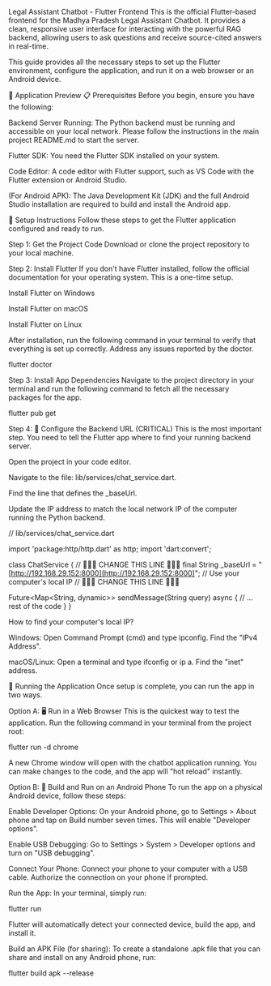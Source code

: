 Legal Assistant Chatbot - Flutter Frontend
This is the official Flutter-based frontend for the Madhya Pradesh Legal Assistant Chatbot. It provides a clean, responsive user interface for interacting with the powerful RAG backend, allowing users to ask questions and receive source-cited answers in real-time.

This guide provides all the necessary steps to set up the Flutter environment, configure the application, and run it on a web browser or an Android device.

📸 Application Preview
📋 Prerequisites
Before you begin, ensure you have the following:

Backend Server Running: The Python backend must be running and accessible on your local network. Please follow the instructions in the main project README.md to start the server.

Flutter SDK: You need the Flutter SDK installed on your system.

Code Editor: A code editor with Flutter support, such as VS Code with the Flutter extension or Android Studio.

(For Android APK): The Java Development Kit (JDK) and the full Android Studio installation are required to build and install the Android app.

🚀 Setup Instructions
Follow these steps to get the Flutter application configured and ready to run.

Step 1: Get the Project Code
Download or clone the project repository to your local machine.

Step 2: Install Flutter
If you don't have Flutter installed, follow the official documentation for your operating system. This is a one-time setup.

Install Flutter on Windows

Install Flutter on macOS

Install Flutter on Linux

After installation, run the following command in your terminal to verify that everything is set up correctly. Address any issues reported by the doctor.

flutter doctor

Step 3: Install App Dependencies
Navigate to the project directory in your terminal and run the following command to fetch all the necessary packages for the app.

flutter pub get

Step 4: 🔌 Configure the Backend URL (CRITICAL)
This is the most important step. You need to tell the Flutter app where to find your running backend server.

Open the project in your code editor.

Navigate to the file: lib/services/chat_service.dart.

Find the line that defines the _baseUrl.

Update the IP address to match the local network IP of the computer running the Python backend.

// lib/services/chat_service.dart

import 'package:http/http.dart' as http;
import 'dart:convert';

class ChatService {
  // 🔽🔽🔽 CHANGE THIS LINE 🔽🔽🔽
  final String _baseUrl = "[http://192.168.29.152:8000](http://192.168.29.152:8000)"; // Use your computer's local IP
  // 🔼🔼🔼 CHANGE THIS LINE 🔼🔼🔼

  Future<Map<String, dynamic>> sendMessage(String query) async {
    // ... rest of the code
  }
}

How to find your computer's local IP?

Windows: Open Command Prompt (cmd) and type ipconfig. Find the "IPv4 Address".

macOS/Linux: Open a terminal and type ifconfig or ip a. Find the "inet" address.

🏃 Running the Application
Once setup is complete, you can run the app in two ways.

Option A: 🖥️ Run in a Web Browser
This is the quickest way to test the application. Run the following command in your terminal from the project root:

flutter run -d chrome

A new Chrome window will open with the chatbot application running. You can make changes to the code, and the app will "hot reload" instantly.

Option B: 📱 Build and Run on an Android Phone
To run the app on a physical Android device, follow these steps:

Enable Developer Options: On your Android phone, go to Settings > About phone and tap on Build number seven times. This will enable "Developer options".

Enable USB Debugging: Go to Settings > System > Developer options and turn on "USB debugging".

Connect Your Phone: Connect your phone to your computer with a USB cable. Authorize the connection on your phone if prompted.

Run the App: In your terminal, simply run:

flutter run

Flutter will automatically detect your connected device, build the app, and install it.

Build an APK File (for sharing): To create a standalone .apk file that you can share and install on any Android phone, run:

flutter build apk --release
